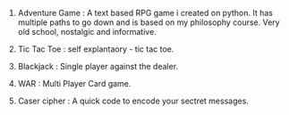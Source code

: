 1. Adventure Game :
A text based RPG game i created on python. It has multiple paths to go down and is based on my philosophy course. Very old school, nostalgic and informative. 

2. Tic Tac Toe :
self explantaory - tic tac toe.

3. Blackjack :
Single player against the dealer.

 4. WAR :
Multi Player Card game.

5. Caser cipher :
A quick code to encode your sectret messages.
